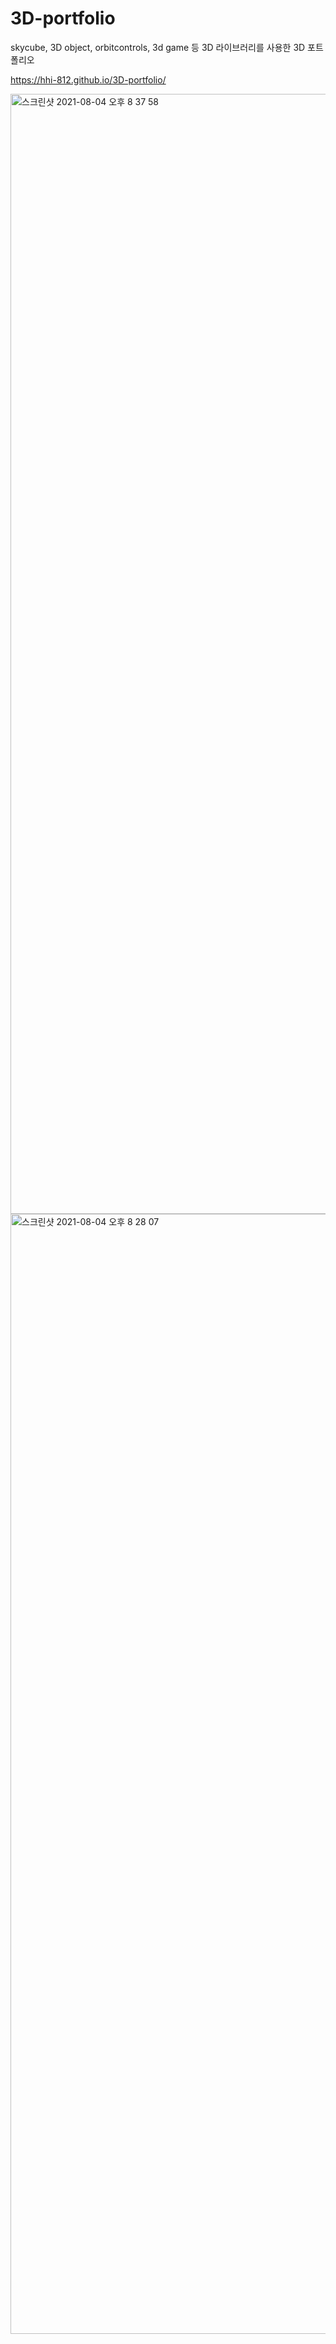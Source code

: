 # 3D-portfolio







skycube, 3D object, orbitcontrols, 3d game 등 3D 라이브러리를 사용한 3D 포트폴리오


https://hhi-812.github.io/3D-portfolio/



<img width="1792" alt="스크린샷 2021-08-04 오후 8 37 58" src="https://user-images.githubusercontent.com/83706188/128174767-557b756f-45f2-40e9-857e-311409dd8d71.png">



<img width="1792" alt="스크린샷 2021-08-04 오후 8 28 07" src="https://user-images.githubusercontent.com/83706188/128173859-1fbfcd3f-0f7a-4f32-b2a3-43039eebeccc.png">
